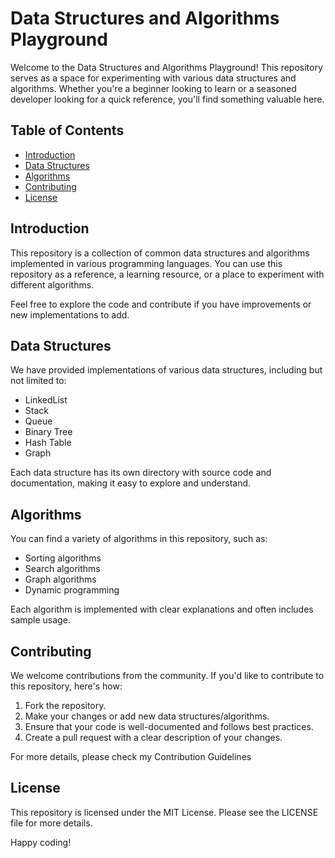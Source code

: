 # Data Structures and Algorithms Playground

Welcome to the Data Structures and Algorithms Playground! This repository serves as a space for experimenting with various data structures and algorithms. Whether you're a beginner looking to learn or a seasoned developer looking for a quick reference, you'll find something valuable here.

## Table of Contents

- [Introduction](#introduction)
- [Data Structures](#data-structures)
- [Algorithms](#algorithms)
- [Contributing](#contributing)
- [License](#license)

## Introduction

This repository is a collection of common data structures and algorithms implemented in various programming languages. You can use this repository as a reference, a learning resource, or a place to experiment with different algorithms.

Feel free to explore the code and contribute if you have improvements or new implementations to add.

## Data Structures

We have provided implementations of various data structures, including but not limited to:

- LinkedList
- Stack
- Queue
- Binary Tree
- Hash Table
- Graph

Each data structure has its own directory with source code and documentation, making it easy to explore and understand.

## Algorithms

You can find a variety of algorithms in this repository, such as:

- Sorting algorithms
- Search algorithms
- Graph algorithms
- Dynamic programming

Each algorithm is implemented with clear explanations and often includes sample usage.

## Contributing

We welcome contributions from the community. If you'd like to contribute to this repository, here's how:

1. Fork the repository.
2. Make your changes or add new data structures/algorithms.
3. Ensure that your code is well-documented and follows best practices.
4. Create a pull request with a clear description of your changes.

For more details, please check my Contribution Guidelines

## License

This repository is licensed under the MIT License. Please see the LICENSE file for more details.

Happy coding!

